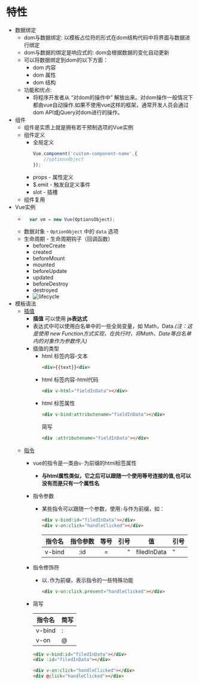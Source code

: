 # 特性
+ 数据绑定
    + dom与数据绑定: 以模板占位符的形式在dom结构代码中将界面与数据进行绑定
    + dom与数据的绑定是响应式的: dom会根据数据的变化自动更新
    + 可以将数据绑定到dom的以下方面：
        - dom 内容
        - dom 属性
        - dom 结构
    + 功能和优点:
        - 将程序开发者从 “对dom的操作中” 解放出来。对dom操作一般情况下都由vue自动操作.如果不使用vue这样的框架，通常开发人员会通过dom API或jQuery对dom进行的操作。
+ 组件
    + 组件是实质上就是拥有若干预制选项的Vue实例
    + 组件定义
        - 全局定义
            ```javascript
            Vue.component('custom-component-name',{
                //optionsObject
            });
            ```
        - props - 属性定义
        - $.emit - 触发自定义事件
        - slot - 插槽
    + 组件复用
+ Vue实例
    + ```javascript
        var vm = new Vue(OptionsObject);
      ```
    + 数据对象 - ```OptionObject``` 中的 ```data``` 选项
    + 生命周期 - 生命周期钩子（回调函数） 
        - beforeCreate
        - created
        - beforeMount
        - mounted
        - beforeUpdate
        - updated
        - beforeDestroy
        - destroyed
        - ![lifecycle](https://vuejs.org/images/lifecycle.png)
+ 模板语法 
    + [插值](https://vuejs.org/v2/guide/syntax.html#Text)
        - **插值** 可以使用 **js表达式** 
        - 表达式中可以使用白名单中的一些全局变量，如 Math，Data._(注：这是使用 new Function方式实现，在执行时，将Math、Date等白名单内的对象作为参数传入)_
        - 插值的类型
            + html 标签内容-文本  
              ```html
              <div>{{text}}<div>
              ```
            + html 标签内容-html代码
              ```html
              <div v-html="fieldInData"></div>
              ```
            + html 标签属性
              ```html
              <div v-bind:attributename="fieldInData"></div>
              ```
              简写
              ```html
              <div :attributename="fieldInData"></div>
              ```
    + [指令](https://vuejs.org/v2/guide/syntax.html#Directives)
        - vue的指令是一类由```v-```为前缀的html标签属性
            + **与html属性类似，它之后可以跟随一个使用等号连接的值,也可以没有而是只有一个属性名**
        - 指令参数
            + 某些指令可以跟随一个参数，使用```:```与作为前缀，如：
                ```html
                <div v-bind:id="filedInData"></div>
                <div v-on:click="handleClicked"></div>
                ```
                | 指令名|指令参数 |等号|引号|    值      |引号|
                |------|:------:|:-:|---:|-----------|:--|        
                |v-bind| :id    | = |   "|filedInData|"  |
        - 指令修饰符
            + 以```.```作为前缀，表示指令的一些特殊功能 
              ```html
              <div v-on:click.prevent="handleClicked"></div>
              ```
        - 简写

            | 指令名 | 简写|
            |-------|----|
            |v-bind | :  |
            |v-on   | @  |

            ```html
            <div v-bind:id="filedInData"></div>
            <div :id="filedInData"></div>
            ```
            ```html
            <div v-on:click="handleClicked"></div>
            <div @click="handleClicked"></div>
            ```

         
    


